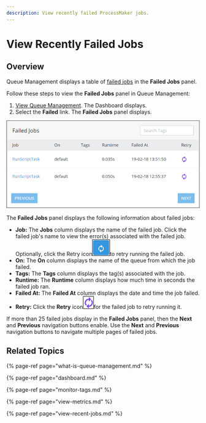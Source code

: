 ```yaml
---
description: View recently failed ProcessMaker jobs.
---
```


# View Recently Failed Jobs

## Overview

Queue Management displays a table of [failed jobs](what-is-queue-management.md#failed-jobs) in the **Failed Jobs** panel.

Follow these steps to view the **Failed Jobs** panel in Queue Management:

1. [View Queue Management](dashboard.md). The Dashboard displays.
2. Select the **Failed** link. The **Failed Jobs** panel displays.

![&quot;Failed Jobs&quot; panel in Queue Management displays failed jobs](../../.gitbook/assets/failed-jobs-page-queue-management-admin.png)

The **Failed Jobs** panel displays the following information about failed jobs:

* **Job:** The **Jobs** column displays the name of the failed job. Click the failed job's name to view the error\(s\) associated with the failed job. Optionally, click the Retry icon![](../../.gitbook/assets/retry-failed-job-icon-2-failed-jobs-page-queue-management-admin.png)to retry running the failed job.
* **On:** The **On** column displays the name of the queue from which the job failed.
* **Tags:** The **Tags** column displays the tag\(s\) associated with the job.
* **Runtime:** The **Runtime** column displays how much time in seconds the failed job ran.
* **Failed At:** The **Failed At** column displays the date and time the job failed.
* **Retry:** Click the **Retry** icon![](../../.gitbook/assets/retry-failed-job-icon-1-failed-jobs-page-queue-management-admin.png)for the failed job to retry running it.

If more than 25 failed jobs display in the **Failed Jobs** panel, then the **Next** and **Previous** navigation buttons enable. Use the **Next** and **Previous** navigation buttons to navigate multiple pages of failed jobs.

## Related Topics

{% page-ref page="what-is-queue-management.md" %}

{% page-ref page="dashboard.md" %}

{% page-ref page="monitor-tags.md" %}

{% page-ref page="view-metrics.md" %}

{% page-ref page="view-recent-jobs.md" %}

